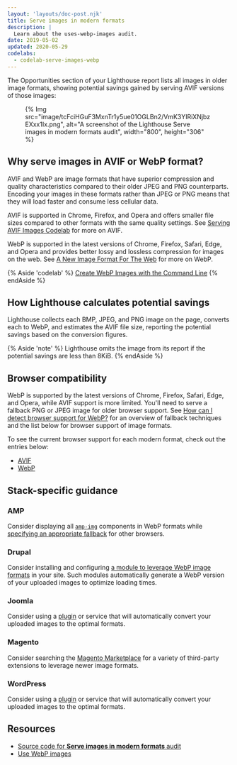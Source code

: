 ```yaml
---
layout: 'layouts/doc-post.njk'
title: Serve images in modern formats
description: |
  Learn about the uses-webp-images audit.
date: 2019-05-02
updated: 2020-05-29
codelabs:
  - codelab-serve-images-webp
---
```


The Opportunities section of your Lighthouse report lists all images
in older image formats,
showing potential savings gained by serving AVIF versions of those images:

<figure>
  {% Img src="image/tcFciHGuF3MxnTr1y5ue01OGLBn2/VmK3YIRiXNjbzEXxx1Ix.png", alt="A screenshot of the Lighthouse Serve images in modern formats audit", width="800", height="306" %}
</figure>

## Why serve images in AVIF or WebP format?

AVIF and WebP are image formats that have superior compression and quality characteristics compared to their older JPEG and PNG counterparts. Encoding your images in these formats rather than JPEG or PNG means that they will load faster and consume less cellular data.

AVIF is supported in Chrome, Firefox, and Opera and offers smaller file sizes compared to other formats with the same quality settings.
See [Serving AVIF Images Codelab](https://codelabs.developers.google.com/codelabs/avif) for more on AVIF.

WebP is supported in the latest versions of Chrome, Firefox, Safari, Edge, and Opera and provides better lossy and lossless compression for images on the web.
See [A New Image Format For The Web](https://developers.google.com/speed/webp/)
for more on WebP.

{% Aside 'codelab' %}
[Create WebP Images with the Command Line](https://web.dev/codelab-serve-images-webp/)
{% endAside %}

## How Lighthouse calculates potential savings

Lighthouse collects each BMP, JPEG, and PNG image on the page, converts each to WebP,
and estimates the AVIF file size,
reporting the potential savings based on the conversion figures.

{% Aside 'note' %}
Lighthouse omits the image from its report if the potential savings are less than 8KiB.
{% endAside %}

## Browser compatibility

WebP is supported by the latest versions of Chrome, Firefox, Safari, Edge, and Opera, while AVIF support is more limited.
You'll need to serve a fallback PNG or JPEG image for older browser support. See
[How can I detect browser support for WebP?](https://developers.google.com/speed/webp/faq#how_can_i_detect_browser_support_for_webp) for an overview of fallback techniques and the list below for browser support of image formats.

To see the current browser support for each modern format, check out the entries below:

- [AVIF](https://caniuse.com/#feat=avif)
- [WebP](https://caniuse.com/#feat=webp)

## Stack-specific guidance

### AMP

Consider displaying all
[`amp-img`](https://amp.dev/documentation/components/amp-img/?format=websites)
components in WebP formats while [specifying an appropriate
fallback](https://amp.dev/documentation/components/amp-img/#specify-a-fallback-image)
for other browsers.

### Drupal

Consider installing and configuring [a module to leverage WebP image
formats](https://www.drupal.org/project/project_module?f%5B0%5D=&f%5B1%5D=&f%5B2%5D=&f%5B3%5D=&f%5B4%5D=sm_field_project_type%3Afull&f%5B5%5D=&f%5B6%5D=&text=webp&solrsort=iss_project_release_usage+desc&op=Search)
in your site. Such modules automatically generate a WebP version of your
uploaded images to optimize loading times.

### Joomla

Consider using a
[plugin](https://extensions.joomla.org/instant-search/?jed_live%5Bquery%5D=webp)
or service that will automatically convert your uploaded images to the optimal
formats.

### Magento

Consider searching the [Magento
Marketplace](https://marketplace.magento.com/catalogsearch/result/?q=webp) for a
variety of third-party extensions to leverage newer image formats.

### WordPress

Consider using a [plugin](https://wordpress.org/plugins/search/convert+webp/) or
service that will automatically convert your uploaded images to the optimal
formats.

## Resources

- [Source code for **Serve images in modern formats** audit](https://github.com/GoogleChrome/lighthouse/blob/master/lighthouse-core/audits/byte-efficiency/modern-image-formats.js)
- [Use WebP images](https://web.dev/serve-images-webp/)

<!-- https://www.reddit.com/r/webdev/comments/gspjwe/serve_images_in_nextgen_formats/ -->
